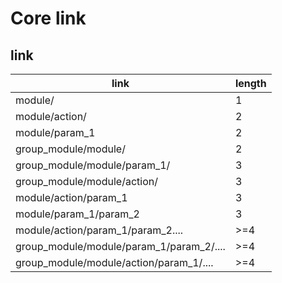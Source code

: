 # Core link
## link
| link                                     | length   |
|------------------------------------------|-----|
| module/                                  | 1   |
| module/action/                           | 2   |
| module/param_1                           | 2   |
| group_module/module/                     | 2   |
| group_module/module/param_1/             | 3   |
| group_module/module/action/              | 3   |
| module/action/param_1                    | 3   |
| module/param_1/param_2                   | 3   |
| module/action/param_1/param_2....        | >=4 |
| group_module/module/param_1/param_2/.... | >=4 |
| group_module/module/action/param_1/....  | >=4 |